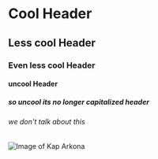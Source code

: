 # Cool Header
## Less cool Header
### Even less cool Header
#### uncool Header
##### so uncool its no longer capitalized header
###### we don't talk about this


![Image of Kap Arkona](https://upload.wikimedia.org/wikipedia/commons/thumb/1/19/Putgarten%2C_Kap_Arkona_%282011-05-21%29_3.JPG/1920px-Putgarten%2C_Kap_Arkona_%282011-05-21%29_3.JPG)
